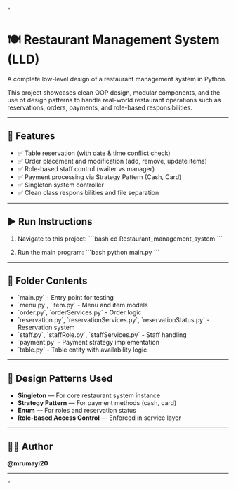 "
# 🍽️ Restaurant Management System (LLD)

A complete low-level design of a restaurant management system in Python.

This project showcases clean OOP design, modular components, and the use of design patterns to handle real-world restaurant operations such as reservations, orders, payments, and role-based responsibilities.

---

## 🔧 Features

- ✅ Table reservation (with date & time conflict check)
- ✅ Order placement and modification (add, remove, update items)
- ✅ Role-based staff control (waiter vs manager)
- ✅ Payment processing via Strategy Pattern (Cash, Card)
- ✅ Singleton system controller
- ✅ Clean class responsibilities and file separation

---

## ▶️ Run Instructions

1. Navigate to this project:
   \`\`\`bash
   cd Restaurant_management_system
   \`\`\`

2. Run the main program:
   \`\`\`bash
   python main.py
   \`\`\`

---

## 📁 Folder Contents

- \`main.py\` - Entry point for testing
- \`menu.py\`, \`item.py\` - Menu and item models
- \`order.py\`, \`orderServices.py\` - Order logic
- \`reservation.py\`, \`reservationServices.py\`, \`reservationStatus.py\` - Reservation system
- \`staff.py\`, \`staffRole.py\`, \`staffServices.py\` - Staff handling
- \`payment.py\` - Payment strategy implementation
- \`table.py\` - Table entity with availability logic

---

## 🧠 Design Patterns Used

- **Singleton** — For core restaurant system instance
- **Strategy Pattern** — For payment methods (cash, card)
- **Enum** — For roles and reservation status
- **Role-based Access Control** — Enforced in service layer

---

## 🧑‍💻 Author

**@mrumayi20**

---
"

